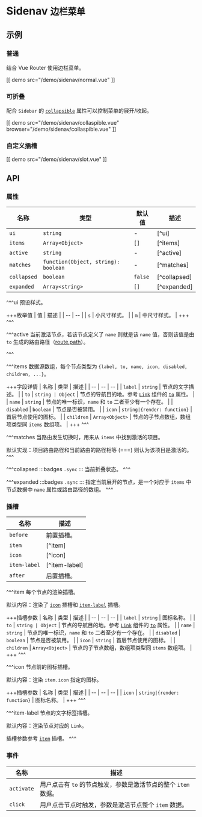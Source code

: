 # Sidenav <small>边栏菜单</small>

## 示例

### 普通

结合 Vue Router 使用边栏菜单。

[[ demo src="/demo/sidenav/normal.vue" ]]

### 可折叠

配合 `Sidebar` 的 [`collapsible`](./sidebar#props-collapsible) 属性可以控制菜单的展开/收起。

[[ demo src="/demo/sidenav/collaspible.vue" browser="/demo/sidenav/collaspible.vue" ]]

### 自定义插槽

[[ demo src="/demo/sidenav/slot.vue" ]]

## API

### 属性

| 名称 | 类型 | 默认值 | 描述 |
| -- | -- | -- | -- |
| ``ui`` | `string` | - | [^ui] |
| ``items`` | `Array<Object>` | `[]` | [^items] |
| ``active`` | `string` | - | [^active] |
| ``matches`` | `function(Object, string): boolean` | - | [^matches] |
| ``collapsed`` | `boolean` | `false` | [^collapsed] |
| ``expanded`` | `Array<string>` | `[]` | [^expanded] |


^^^ui
预设样式。

+++枚举值
| 值 | 描述 |
| -- | -- |
| `s` | 小尺寸样式。 |
| `m` | 中尺寸样式。 |
+++
^^^

^^^active
当前激活节点，若该节点定义了 `name` 则就是该 `name` 值，否则该值是由 `to` 生成的路由路径（[route.path](https://v3.router.vuejs.org/zh/api/#%E8%B7%AF%E7%94%B1%E5%AF%B9%E8%B1%A1%E5%B1%9E%E6%80%A7)）。

^^^

^^^items
数据源数组，每个节点类型为 `{label, to, name, icon, disabled, children, ...}`。

+++字段详情
| 名称 | 类型 | 描述 |
| -- | -- | -- |
| `label` | `string` | 节点的文字描述。 |
| `to` | `string | Object` | 节点的导航目的地。参考 [`Link`](./link) 组件的 [`to`](./link#props-to) 属性。 |
| `name` | `string` | 节点的唯一标识，`name` 和 `to` 二者至少有一个存在。 |
| `disabled` | `boolean` | 节点是否被禁用。 |
| `icon` | `string|{render: function}` | 首层节点使用的图标。 |
| `children` | `Array<Object>` | 节点的子节点数组，数组项类型同 `items` 数组项。 |
+++
^^^

^^^matches
当路由发生切换时，用来从 `items` 中找到激活的项目。

默认实现：项目路由路径和当前路由的路径相等 (===) 则认为该项目是激活的。
^^^

^^^collapsed
:::badges
`.sync`
:::
当前折叠状态。
^^^

^^^expanded
:::badges
`.sync`
:::
指定当前展开的节点，是一个对应于 `items` 中节点数据中 `name` 属性或路由路径的数组。
^^^


### 插槽

| 名称 | 描述 |
| -- | -- |
| ``before`` | 前置插槽。 |
| ``item`` | [^item] |
| ``icon`` | [^icon] |
| ``item-label`` | [^item-label] |
| ``after`` | 后置插槽。 |


^^^item
每个节点的渲染插槽。

默认内容：渲染了 [`icon`](#slots-icon) 插槽和 [`item-label`](#slots-item-label) 插槽。

+++插槽参数
| 名称 | 类型 | 描述 |
| -- | -- | -- |
| `label` | `string` | 图标名称。 |
| `to` | `string | Object` | 节点的导航目的地。参考 [`Link`](./link) 组件的 [`to`](./link#props-to) 属性。 |
| `name` | `string` | 节点的唯一标识，`name` 和 `to` 二者至少有一个存在。 |
| `disabled` | `boolean` | 节点是否被禁用。 |
| `icon` | `string` | 首层节点使用的图标。 |
| `children` | `Array<Object>` | 节点的子节点数组，数组项类型同 `items` 数组项。 |
+++
^^^

^^^icon
节点前的图标插槽。

默认内容：渲染 `item.icon` 指定的图标。

+++插槽参数
| 名称 | 类型 | 描述 |
| -- | -- | -- |
| `icon` | `string|{render: function}` | 图标名称。 |
+++
^^^

^^^item-label
节点的文字标签插槽。

默认内容：渲染节点对应的 `Link`。

插槽参数参考 [`item`](#slots-item) 插槽。
^^^

### 事件

| 名称 | 描述 |
| -- | -- |
| ``activate`` | 用户点击有 `to` 的节点触发，参数是激活节点的整个 `item` 数据。 |
| ``click`` | 用户点击节点时触发，参数是激活节点整个 `item` 数据。 |
